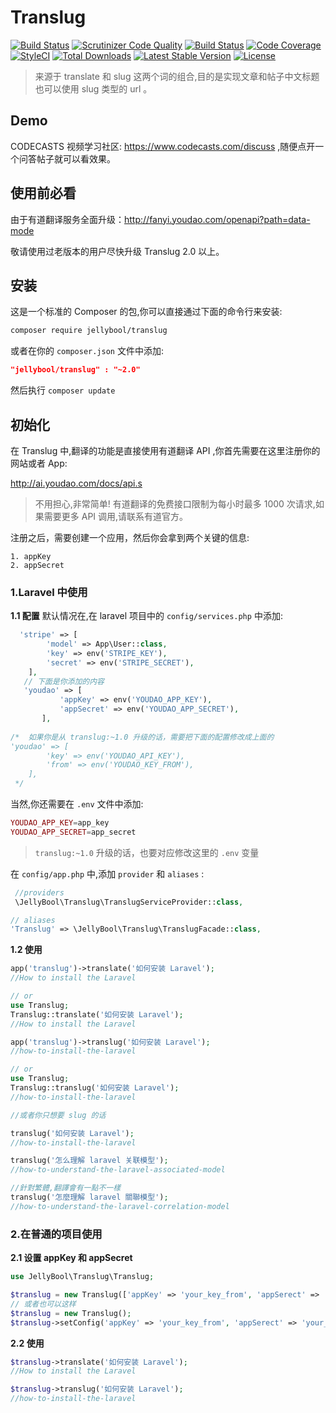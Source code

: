 # Translug

[![Build Status](https://travis-ci.org/JellyBool/translug.svg?branch=master)](https://travis-ci.org/JellyBool/translug)
[![Scrutinizer Code Quality](https://scrutinizer-ci.com/g/JellyBool/translug/badges/quality-score.png?b=master)](https://scrutinizer-ci.com/g/JellyBool/translug/?branch=master)
[![Build Status](https://scrutinizer-ci.com/g/JellyBool/translug/badges/build.png?b=master)](https://scrutinizer-ci.com/g/JellyBool/translug/build-status/master)
[![Code Coverage](https://scrutinizer-ci.com/g/JellyBool/translug/badges/coverage.png?b=master)](https://scrutinizer-ci.com/g/JellyBool/translug/?branch=master)
[![StyleCI](https://styleci.io/repos/68300128/shield?branch=master)](https://styleci.io/repos/68300128)
[![Total Downloads](https://poser.pugx.org/JellyBool/translug/downloads)](https://packagist.org/packages/JellyBool/translug)
[![Latest Stable Version](https://poser.pugx.org/JellyBool/translug/version)](https://packagist.org/packages/JellyBool/translug)
[![License](https://poser.pugx.org/JellyBool/translug/license)](https://packagist.org/packages/JellyBool/translug)

> 来源于 translate 和 slug 这两个词的组合,目的是实现文章和帖子中文标题也可以使用 slug 类型的 url 。

## Demo
CODECASTS 视频学习社区: https://www.codecasts.com/discuss ,随便点开一个问答帖子就可以看效果。

## 使用前必看

由于有道翻译服务全面升级：http://fanyi.youdao.com/openapi?path=data-mode

敬请使用过老版本的用户尽快升级 Translug 2.0 以上。

## 安装

这是一个标准的 Composer 的包,你可以直接通过下面的命令行来安装:

```bash
composer require jellybool/translug
```
或者在你的 `composer.json` 文件中添加:

```json
"jellybool/translug" : "~2.0"
```
然后执行 `composer update`

## 初始化

在 Translug 中,翻译的功能是直接使用有道翻译 API ,你首先需要在这里注册你的网站或者 App:

http://ai.youdao.com/docs/api.s

> 不用担心,非常简单! 有道翻译的免费接口限制为每小时最多 1000 次请求,如果需要更多 API 调用,请联系有道官方。

注册之后，需要创建一个应用，然后你会拿到两个关键的信息:
```
1. appKey
2. appSecret
```

### 1.Laravel 中使用
**1.1 配置**
默认情况在,在 laravel 项目中的 `config/services.php` 中添加:

```php
  'stripe' => [
        'model' => App\User::class,
        'key' => env('STRIPE_KEY'),
        'secret' => env('STRIPE_SECRET'),
    ],
   // 下面是你添加的内容
   'youdao' => [
           'appKey' => env('YOUDAO_APP_KEY'),
           'appSecret' => env('YOUDAO_APP_SECRET'),
       ],
       
/*  如果你是从 translug:~1.0 升级的话，需要把下面的配置修改成上面的
'youdao' => [
        'key' => env('YOUDAO_API_KEY'),
        'from' => env('YOUDAO_KEY_FROM'),
    ],
 */   
```
当然,你还需要在 `.env` 文件中添加:

```php
YOUDAO_APP_KEY=app_key
YOUDAO_APP_SECRET=app_secret
```
> `translug:~1.0` 升级的话，也要对应修改这里的 `.env` 变量 

在 `config/app.php` 中,添加 `provider` 和 `aliases` :

```php
 //providers
 \JellyBool\Translug\TranslugServiceProvider::class,

// aliases
'Translug' => \JellyBool\Translug\TranslugFacade::class,
```

**1.2 使用**
```php
app('translug')->translate('如何安装 Laravel'); 
//How to install the Laravel

// or 
use Translug;
Translug::translate('如何安装 Laravel');
//How to install the Laravel

app('translug')->translug('如何安装 Laravel'); 
//how-to-install-the-laravel

// or 
use Translug;
Translug::translug('如何安装 Laravel');
//how-to-install-the-laravel

//或者你只想要 slug 的话

translug('如何安装 Laravel');
//how-to-install-the-laravel

translug('怎么理解 laravel 关联模型');
//how-to-understand-the-laravel-associated-model

//針對繁體,翻譯會有一點不一樣
translug('怎麼理解 laravel 關聯模型');
//how-to-understand-the-laravel-correlation-model
```

### 2.在普通的项目使用

**2.1 设置 appKey 和 appSecret**

```php
use JellyBool\Translug\Translug;

$translug = new Translug(['appKey' => 'your_key_from', 'appSerect' => 'your_api_key' ]);
// 或者也可以这样
$translug = new Translug();
$translug->setConfig('appKey' => 'your_key_from', 'appSerect' => 'your_api_key']);
```

**2.2 使用**

```php
$translug->translate('如何安装 Laravel');
//How to install the Laravel

$translug->translug('如何安装 Laravel');
//how-to-install-the-laravel
```


